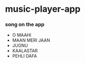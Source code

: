 # music-player-app


### song on the app
- O MAAHI
- MAAN MERI JAAN
- JUGNU
- KAALASTAR
- PEHLI DAFA
